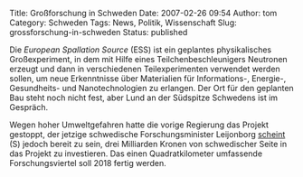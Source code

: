 Title: Großforschung in Schweden
Date: 2007-02-26 09:54
Author: tom
Category: Schweden
Tags: News, Politik, Wissenschaft
Slug: grossforschung-in-schweden
Status: published

Die *European Spallation Source* (ESS) ist ein geplantes physikalisches
Großexperiment, in dem mit Hilfe eines Teilchenbeschleunigers Neutronen
erzeugt und dann in verschiedenen Teilexperimenten verwendet werden
sollen, um neue Erkenntnisse über Materialien für Informations-,
Energie-, Gesundheits- und Nanotechnologien zu erlangen. Der Ort für den
geplanten Bau steht noch nicht fest, aber Lund an der Südspitze
Schwedens ist im Gespräch.

Wegen hoher Umweltgefahren hatte die vorige Regierung das Projekt
gestoppt, der jetzige schwedische Forschungsminister Leijonborg
[scheint](http://www.svd.se/dynamiskt/inrikes/did_14702730.asp) (S)
jedoch bereit zu sein, drei Milliarden Kronen von schwedischer Seite in
das Projekt zu investieren. Das einen Quadratkilometer umfassende
Forschungsviertel soll 2018 fertig werden.

